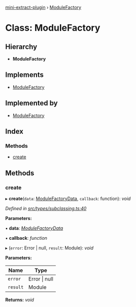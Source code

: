 [mini-extract-plugin](../README.md) › [ModuleFactory](modulefactory.md)

# Class: ModuleFactory

## Hierarchy

* **ModuleFactory**

## Implements

* [ModuleFactory](modulefactory.md)

## Implemented by

* [ModuleFactory](modulefactory.md)

## Index

### Methods

* [create](modulefactory.md#create)

## Methods

###  create

▸ **create**(`data`: [ModuleFactoryData](../README.md#modulefactorydata), `callback`: function): *void*

*Defined in [src/types/subclassing.ts:40](https://github.com/JuroOravec/mini-extract-plugin/blob/63bec1c/src/types/subclassing.ts#L40)*

**Parameters:**

▪ **data**: *[ModuleFactoryData](../README.md#modulefactorydata)*

▪ **callback**: *function*

▸ (`error`: Error | null, `result`: Module): *void*

**Parameters:**

Name | Type |
------ | ------ |
`error` | Error &#124; null |
`result` | Module |

**Returns:** *void*
